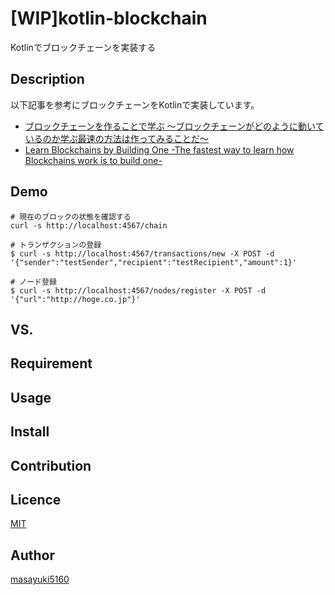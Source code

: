 [WIP]kotlin-blockchain
====

Kotlinでブロックチェーンを実装する

## Description

以下記事を参考にブロックチェーンをKotlinで実装しています。

- [ブロックチェーンを作ることで学ぶ 〜ブロックチェーンがどのように動いているのか学ぶ最速の方法は作ってみることだ〜](https://qiita.com/hidehiro98/items/841ece65d896aeaa8a2a)
- [Learn Blockchains by Building One -The fastest way to learn how Blockchains work is to build one-](https://hackernoon.com/learn-blockchains-by-building-one-117428612f46)

## Demo

```
# 現在のブロックの状態を確認する
curl -s http://localhost:4567/chain
```

```
# トランザクションの登録
$ curl -s http://localhost:4567/transactions/new -X POST -d '{"sender":"testSender","recipient":"testRecipient","amount":1}'
```

```
# ノード登録
$ curl -s http://localhost:4567/nodes/register -X POST -d '{"url":"http://hoge.co.jp"}'
```

## VS.

## Requirement

## Usage

## Install

## Contribution

## Licence

[MIT](https://github.com/tcnksm/tool/blob/master/LICENCE)

## Author

[masayuki5160](https://github.com/masayuki5160)
